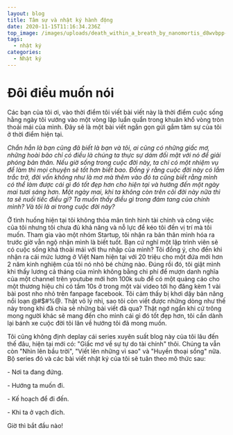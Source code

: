 ```yaml
---
layout: blog
title: Tâm sự và nhật ký hành động
date: 2020-11-15T11:16:34.236Z
top_image: /images/uploads/death_within_a_breath_by_nanomortis_d8wvbpp-fullview.jpg
tags:
  - nhật ký
categories:
  - Nhật ký
---
```

# Đôi điều muốn nói

Các bạn của tôi ơi, vào thời điểm tôi viết bài viết này là thời điểm cuộc sống hằng ngày tôi vướng vào một vòng lặp luẩn quẩn trong khuân khổ vòng tròn thoải mái của mình. Đây sẽ là một bài viết ngắn gọn gửi gắm tâm sự của tôi ở thời điểm hiện tại.

*Chắn hẳn là bạn cũng đã biết là bạn và tôi, ai cũng có những giấc mơ, những hoài bão chỉ có điều là chúng ta thực sự dám đối mặt với nó để giải phóng bản thân. Nếu giờ sống trong cuộc đời này, ta chỉ có một nhiệm vụ để làm thì mọi chuyện sẽ tốt hơn biết bao. Đồng ý rằng cuộc đời này có lắm trắc trở, đời vốn không như là mơ mà thêm vào đó ta cũng biết rằng mình có thể làm được cái gì đó tốt đẹp hơn cho hiện tại và hướng đến một ngày mai tươi sáng hơn. Một ngày mai, khi ta không còn trên cõi đời này nữa thì ta sẽ nuối tiếc điều gì? Ta muốn thấy điều gì trong đám tang của chính mình? Và tôi là ai trong cuộc đời này?*

<!-- more -->

Ở tình huống hiện tại tôi không thỏa mãn tình hình tài chính và công việc của tôi nhưng tôi chưa đủ khả năng và nỗ lực để kéo tôi đến vị trí mà tôi muốn. Tham gia vào một nhóm Startup, tôi nhận ra bản thân mình hóa ra trước giờ vẫn ngộ nhận mình là biết tuốt. Bạn cứ nghĩ một lập trình viên sẽ có cuộc sống khá thoải mái với thu nhập của mình? Tôi đồng ý, cho đến khi nhận ra cái mức lương ở Việt Nam hiện tại với 20 triệu cho một đứa mới hơn 2 năm kinh nghiệm của tôi nó nhỏ bé chừng nào. Đúng rồi đó, tôi giật mình khi thấy lương cả tháng của mình không bằng chi phí để mượn danh nghĩa của một channel trên youtube mới hơn 100k sub để có một quảng cáo cho một thương hiệu chỉ có tầm 10s ở trong một vài video tới họ đăng kèm 1 vài bài post nho nhỏ trên fanpage facebook. Tôi cảm thấy bị khơi dậy bản năng nổi loạn @#$#%@. Thật vô lý nhỉ, sao tôi còn viết được những dòng như thế này trong khi đã chia sẻ những bài viết đã qua? Thật ngớ ngẩn khi cứ trông mong người khác sẽ mang đến cho mình cái gì đó tốt đẹp hơn, tôi cần dành lại bánh xe cuộc đời tôi lăn về hướng tôi đã mong muốn.

Tôi cũng không định deplay cái series xuyên suất blog này của tôi lâu đến thế đâu, hiện tại mới có: "Giấc mơ về sự tự do tài chính" thôi. Chúng ta vẫn còn "Nhìn lên bầu trời", "Viết lên những vì sao" và "Huyền thoại sống" nữa. Bộ series đó và các bài viết nhật ký của tôi sẽ tuân theo mô thức sau:

\- Nơi ta đang đứng.

\- Hướng ta muốn đi.

\- Kế hoạch để đi đến.

\- Khi ta ở vạch đích.

Giờ thì bắt đầu nào!
